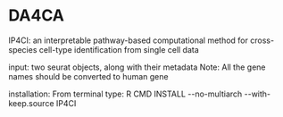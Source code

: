 # DA4CA
IP4CI: an interpretable pathway-based computational method for cross-species cell-type identification from single cell data

input: two seurat objects, along with their metadata
Note: All the gene names should be converted to human gene

installation:
From terminal type:
R CMD INSTALL --no-multiarch --with-keep.source IP4CI



